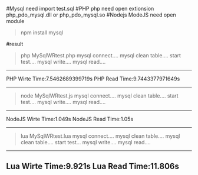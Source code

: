 #Mysql
need import test.sql
#PHP
php need open extionsion php_pdo_mysql.dll or php_pdo_mysql.so
#Nodejs
ModeJS need open module
>npm install mysql

#result

>php MySqlWRtest.php
mysql connect....
mysql clean table....
start test....
mysql write....
mysql read....

--------------------------------------------------------------

PHP Wirte Time:7.5462689399719s
PHP Read Time:9.7443377971649s

--------------------------------------------------------------

>node MySqlWRtest.js
mysql connect....
mysql clean table....
start test....
mysql write....
mysql read....

--------------------------------------------------------------

NodeJS Wirte Time:1.049s
NodeJS Read Time:1.05s

--------------------------------------------------------------


>lua MySqlWRtest.lua
mysql connect....
mysql clean table....
mysql clean table....
start test...
mysql write....
mysql read....
--------------------------------------------------------------
Lua Wirte Time:9.921s
Lua Read Time:11.806s
--------------------------------------------------------------
